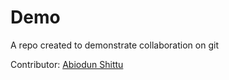 # Demo
A repo created to demonstrate collaboration on git

Contributor: [Abiodun Shittu](https://github.com/Abiodun-Shittu)
